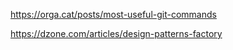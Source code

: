 https://orga.cat/posts/most-useful-git-commands

https://dzone.com/articles/design-patterns-factory
